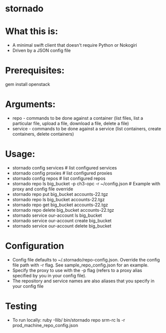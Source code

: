 stornado
========
# What this is:
* A minimal swift client that doesn't require Python or Nokogiri
* Driven by a JSON config file

# Prerequisites:
gem install openstack

# Arguments:
* repo - commands to be done against a container (list files, list a particular file, upload a file, download a file, delete a file)
* service - commands to be done against a service (list containers, create containers, delete containers)

# Usage:
* stornado config services # list configured services
* stornado config proxies # list configured proxies
* stornado config repos # list configured repos
* stornado repo ls big_bucket -p ch3-opc  -r ~/config.json # Example with proxy and config file override
* stornado repo put big_bucket accounts-22.tgz
* stornado repo ls big_bucket accounts-22.tgz
* stornado repo get big_bucket accounts-22.tgz
* stornado repo delete big_bucket accounts-22.tgz
* stornado service our-account ls big_bucket
* stornado service our-account create big_bucket
* stornado service our-account delete big_bucket 

# Configuration
* Config file defaults to ~/.stornado/repo-config.json.  Override the config file path with -r flag.   See sample_repo_config.json for an example.
* Specify the proxy to use with the -p flag (refers to a proxy alias specified by you in your config file).
* The repository and service names are also aliases that you specify in your config file

# Testing
* To run locally:  ruby -Ilib/ bin/stornado repo srm-rc ls -r prod_machine_repo_config.json
